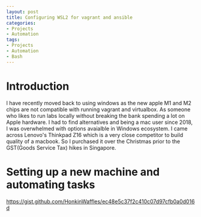 ```yaml
---
layout: post
title: Configuring WSL2 for vagrant and ansible
categories:
- Projects
- Automation
tags:
- Projects
- Automation
- Bash
---
```


# Introduction
I have recently moved back to using windows as the new apple M1 and M2 chips are not compatible with running vagrant and virtualbox. As someone who likes to run labs locally without breaking the bank spending a lot on Apple hardware. I had to find alternatives and being a mac user since 2018, I was overwhelmed with options avaialble in Windows ecosystem. I came across Lenovo's Thinkpad Z16 which is a very close competitor to build quality of a macbook. So I purchased it over the Christmas prior to the GST(Goods Service Tax) hikes in Singapore.

# Setting up a new machine and automating tasks

https://gist.github.com/HonkinWaffles/ec48e5c37f2c410c07d97cfb0a0d016d